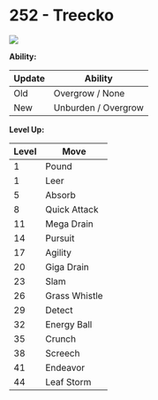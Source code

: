 # 252 - Treecko
![][252]

**Ability:**

Update | Ability
---    | ---
Old    | Overgrow / None
New    | Unburden / Overgrow

**Level Up:**

Level | Move
---   | ---
  1   | Pound
  1   | Leer
  5   | Absorb
  8   | Quick Attack
 11   | Mega Drain
 14   | Pursuit
 17   | Agility
 20   | Giga Drain
 23   | Slam
 26   | Grass Whistle
 29   | Detect
 32   | Energy Ball
 35   | Crunch
 38   | Screech
 41   | Endeavor
 44   | Leaf Storm



[252]: /img/pokemon/252.png
